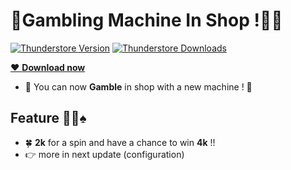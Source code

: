 # 🚀Gambling Machine In Shop !🎰🔥

[![Thunderstore Version](https://img.shields.io/thunderstore/v/Lluciocc/GamblingMachine?style=for-the-badge&logo=thunderstore&logoColor=white)](https://thunderstore.io/c/repo/p/GalaxyMods/MoreShopItems)
[![Thunderstore Downloads](https://img.shields.io/thunderstore/dt/Lluciocc/GamblingMachine?style=for-the-badge&logo=thunderstore&logoColor=white)](https://thunderstore.io/c/repo/p/GalaxyMods/MoreShopItems)


<a href="https://thunderstore.io/c/repo/p/Lluciocc/GamblingMachine">❤️ **Download now**</a>

- 💎 You can now **Gamble** in shop with a new machine ! 💎

## Feature 🎰🎲♠
- 🍀 **2k** for a spin and have a chance to win **4k** !! 
- 👉 more in next update (configuration)
